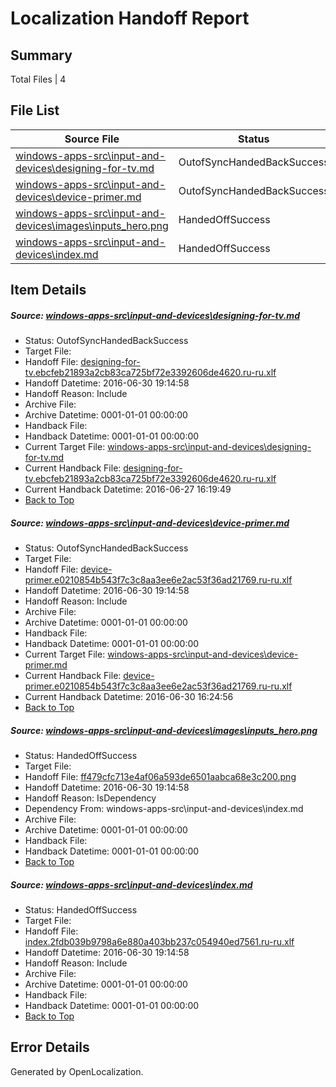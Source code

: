 # <a name='report-top'></a> Localization Handoff Report

## Summary
 Total Files | 4

## File List
 Source File | Status | Details 
 ----------- | ------ | ------- 
 [windows-apps-src\input-and-devices\designing-for-tv.md](https://github.com/Microsoft/windows-apps/blob/0501d59108c5f01b3cefd3d038f3c7d320c862eb/windows-apps-src/input-and-devices/designing-for-tv.md) | OutofSyncHandedBackSuccess | [Details](#c1b384d69285a5f8dd1a616ad243372d959503d92713)
 [windows-apps-src\input-and-devices\device-primer.md](https://github.com/Microsoft/windows-apps/blob/0501d59108c5f01b3cefd3d038f3c7d320c862eb/windows-apps-src/input-and-devices/device-primer.md) | OutofSyncHandedBackSuccess | [Details](#3461d5cd399682e0c26a7a6864c916bda21eec432714)
 [windows-apps-src\input-and-devices\images\inputs_hero.png](https://github.com/Microsoft/windows-apps/blob/0088ada82b5479cf81f568806a807c304f1d54b7/windows-apps-src/input-and-devices/images/inputs_hero.png) | HandedOffSuccess | [Details](#ff479cfc713e4af06a593de6501aabca68e3c2002915)
 [windows-apps-src\input-and-devices\index.md](https://github.com/Microsoft/windows-apps/blob/0501d59108c5f01b3cefd3d038f3c7d320c862eb/windows-apps-src/input-and-devices/index.md) | HandedOffSuccess | [Details](#1a2ef7ab002346a64b1961d6eea0807d9dc108052981)

## Item Details
##### <a name='c1b384d69285a5f8dd1a616ad243372d959503d92713'></a> Source: [windows-apps-src\input-and-devices\designing-for-tv.md](https://github.com/Microsoft/windows-apps/blob/0501d59108c5f01b3cefd3d038f3c7d320c862eb/windows-apps-src/input-and-devices/designing-for-tv.md)
* Status: OutofSyncHandedBackSuccess
* Target File: 
* Handoff File: [designing-for-tv.ebcfeb21893a2cb83ca725bf72e3392606de4620.ru-ru.xlf](https://github.com/Microsoft/WDG.handoff/blob/ab293cb4b6acfa9af03af0b66408ac88bb98a984/ol-handoff/Microsoft/windows-apps.ru-ru/master/designing-for-tv.ebcfeb21893a2cb83ca725bf72e3392606de4620.ru-ru.xlf)
* Handoff Datetime: 2016-06-30 19:14:58
* Handoff Reason: Include
* Archive File: 
* Archive Datetime: 0001-01-01 00:00:00
* Handback File: 
* Handback Datetime: 0001-01-01 00:00:00
* Current Target File: [windows-apps-src\input-and-devices\designing-for-tv.md](https://github.com/Microsoft/windows-apps.ru-ru/blob/8ad3aeb56058f95ad343bcb1e9e8a2192ede0a07/windows-apps-src/input-and-devices/designing-for-tv.md)
* Current Handback File: [designing-for-tv.ebcfeb21893a2cb83ca725bf72e3392606de4620.ru-ru.xlf](https://github.com/Microsoft/WDG.handback/blob/d7f038e1ef63ee502e4122eebc3a20cc105cb919/ol-handback/Microsoft/windows-apps.ru-ru/master/designing-for-tv.ebcfeb21893a2cb83ca725bf72e3392606de4620.ru-ru.xlf)
* Current Handback Datetime: 2016-06-27 16:19:49
* [Back to Top](#report-top)

##### <a name='3461d5cd399682e0c26a7a6864c916bda21eec432714'></a> Source: [windows-apps-src\input-and-devices\device-primer.md](https://github.com/Microsoft/windows-apps/blob/0501d59108c5f01b3cefd3d038f3c7d320c862eb/windows-apps-src/input-and-devices/device-primer.md)
* Status: OutofSyncHandedBackSuccess
* Target File: 
* Handoff File: [device-primer.e0210854b543f7c3c8aa3ee6e2ac53f36ad21769.ru-ru.xlf](https://github.com/Microsoft/WDG.handoff/blob/ab293cb4b6acfa9af03af0b66408ac88bb98a984/ol-handoff/Microsoft/windows-apps.ru-ru/master/device-primer.e0210854b543f7c3c8aa3ee6e2ac53f36ad21769.ru-ru.xlf)
* Handoff Datetime: 2016-06-30 19:14:58
* Handoff Reason: Include
* Archive File: 
* Archive Datetime: 0001-01-01 00:00:00
* Handback File: 
* Handback Datetime: 0001-01-01 00:00:00
* Current Target File: [windows-apps-src\input-and-devices\device-primer.md](https://github.com/Microsoft/windows-apps.ru-ru/blob/0ec960c042ae0e77350d6661471b22020d814525/windows-apps-src/input-and-devices/device-primer.md)
* Current Handback File: [device-primer.e0210854b543f7c3c8aa3ee6e2ac53f36ad21769.ru-ru.xlf](https://github.com/Microsoft/WDG.handback/blob/dc34d64759b7ed8b423ec0fd3837785f7abf227c/ol-handback/Microsoft/windows-apps.ru-ru/master/device-primer.e0210854b543f7c3c8aa3ee6e2ac53f36ad21769.ru-ru.xlf)
* Current Handback Datetime: 2016-06-30 16:24:56
* [Back to Top](#report-top)

##### <a name='ff479cfc713e4af06a593de6501aabca68e3c2002915'></a> Source: [windows-apps-src\input-and-devices\images\inputs_hero.png](https://github.com/Microsoft/windows-apps/blob/0088ada82b5479cf81f568806a807c304f1d54b7/windows-apps-src/input-and-devices/images/inputs_hero.png)
* Status: HandedOffSuccess
* Target File: 
* Handoff File: [ff479cfc713e4af06a593de6501aabca68e3c200.png](https://github.com/Microsoft/WDG.handoff/blob/ab293cb4b6acfa9af03af0b66408ac88bb98a984/ol-handoff/Microsoft/windows-apps.ru-ru/master/ff479cfc713e4af06a593de6501aabca68e3c200.png)
* Handoff Datetime: 2016-06-30 19:14:58
* Handoff Reason: IsDependency
* Dependency From: windows-apps-src\input-and-devices\index.md
* Archive File: 
* Archive Datetime: 0001-01-01 00:00:00
* Handback File: 
* Handback Datetime: 0001-01-01 00:00:00
* [Back to Top](#report-top)

##### <a name='1a2ef7ab002346a64b1961d6eea0807d9dc108052981'></a> Source: [windows-apps-src\input-and-devices\index.md](https://github.com/Microsoft/windows-apps/blob/0501d59108c5f01b3cefd3d038f3c7d320c862eb/windows-apps-src/input-and-devices/index.md)
* Status: HandedOffSuccess
* Target File: 
* Handoff File: [index.2fdb039b9798a6e880a403bb237c054940ed7561.ru-ru.xlf](https://github.com/Microsoft/WDG.handoff/blob/ab293cb4b6acfa9af03af0b66408ac88bb98a984/ol-handoff/Microsoft/windows-apps.ru-ru/master/index.2fdb039b9798a6e880a403bb237c054940ed7561.ru-ru.xlf)
* Handoff Datetime: 2016-06-30 19:14:58
* Handoff Reason: Include
* Archive File: 
* Archive Datetime: 0001-01-01 00:00:00
* Handback File: 
* Handback Datetime: 0001-01-01 00:00:00
* [Back to Top](#report-top)


## Error Details

Generated by OpenLocalization.
